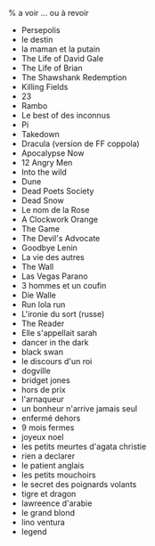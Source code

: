 % a voir ... ou à revoir 

* Persepolis
* le destin
* la maman et la putain
* The Life of David Gale
* The Life of Brian
* The Shawshank Redemption
* Killing Fields
* 23
* Rambo
* Le best of des inconnus
* Pi
* Takedown
* Dracula (version de FF coppola) 
* Apocalypse Now
* 12 Angry Men
* Into the wild
* Dune
* Dead Poets Society
* Dead Snow
* Le nom de la Rose
* A Clockwork Orange
* The Game
* The Devil's Advocate
* Goodbye Lenin
* La vie des autres
* The Wall
* Las Vegas Parano
* 3 hommes et un coufin
* Die Walle
* Run lola run
* L'ironie du sort (russe)
* The Reader
* Elle s'appellait sarah
* dancer in the dark 
* black swan
* le discours d'un roi
* dogville
* bridget jones
* hors de prix 
* l'arnaqueur
* un bonheur n'arrive jamais seul
* enfermé dehors 
* 9 mois fermes
* joyeux noel
* les petits meurtes d'agata christie
* rien a declarer
* le patient anglais
* les petits mouchoirs
* le secret des poignards volants
* tigre et dragon
* lawreence d'arabie
* le grand blond
* lino ventura
* legend
